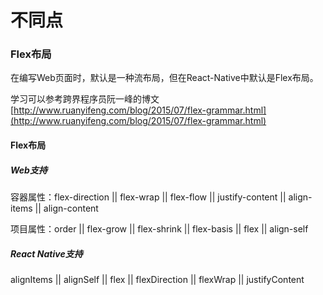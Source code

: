 # 不同点

### Flex布局

在编写Web页面时，默认是一种流布局，但在React-Native中默认是Flex布局。

学习可以参考跨界程序员阮一峰的博文[http://www.ruanyifeng.com/blog/2015/07/flex-grammar.html](http://www.ruanyifeng.com/blog/2015/07/flex-grammar.html)

#### Flex布局

##### Web支持

容器属性：flex-direction \|\| flex-wrap \|\| flex-flow \|\| justify-content \|\| align-items \|\| align-content

项目属性：order \|\| flex-grow \|\| flex-shrink \|\| flex-basis \|\| flex \|\| align-self

##### React Native支持

alignItems \|\| alignSelf \|\| flex \|\| flexDirection \|\| flexWrap \|\| justifyContent



